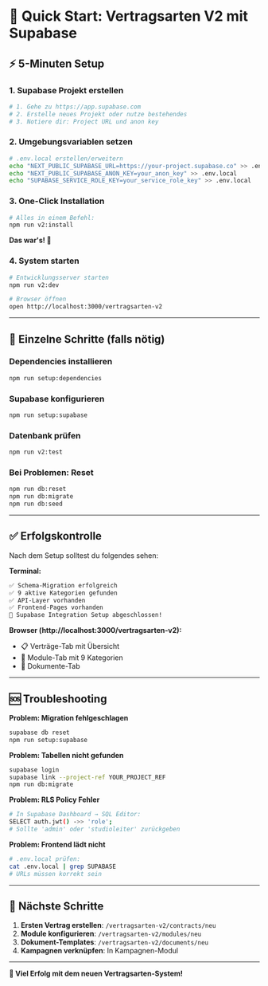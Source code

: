 # 🚀 Quick Start: Vertragsarten V2 mit Supabase

## ⚡ 5-Minuten Setup

### 1. Supabase Projekt erstellen
```bash
# 1. Gehe zu https://app.supabase.com
# 2. Erstelle neues Projekt oder nutze bestehendes
# 3. Notiere dir: Project URL und anon key
```

### 2. Umgebungsvariablen setzen
```bash
# .env.local erstellen/erweitern
echo "NEXT_PUBLIC_SUPABASE_URL=https://your-project.supabase.co" >> .env.local
echo "NEXT_PUBLIC_SUPABASE_ANON_KEY=your_anon_key" >> .env.local
echo "SUPABASE_SERVICE_ROLE_KEY=your_service_role_key" >> .env.local
```

### 3. One-Click Installation
```bash
# Alles in einem Befehl:
npm run v2:install
```

**Das war's! 🎉**

### 4. System starten
```bash
# Entwicklungsserver starten
npm run v2:dev

# Browser öffnen
open http://localhost:3000/vertragsarten-v2
```

---

## 🔧 Einzelne Schritte (falls nötig)

### Dependencies installieren
```bash
npm run setup:dependencies
```

### Supabase konfigurieren
```bash
npm run setup:supabase
```

### Datenbank prüfen
```bash
npm run v2:test
```

### Bei Problemen: Reset
```bash
npm run db:reset
npm run db:migrate
npm run db:seed
```

---

## ✅ Erfolgskontrolle

Nach dem Setup solltest du folgendes sehen:

**Terminal:**
```bash
✅ Schema-Migration erfolgreich
✅ 9 aktive Kategorien gefunden  
✅ API-Layer vorhanden
✅ Frontend-Pages vorhanden
🎉 Supabase Integration Setup abgeschlossen!
```

**Browser (http://localhost:3000/vertragsarten-v2):**
- 📋 Verträge-Tab mit Übersicht
- 🧩 Module-Tab mit 9 Kategorien
- 📄 Dokumente-Tab

---

## 🆘 Troubleshooting

**Problem: Migration fehlgeschlagen**
```bash
supabase db reset
npm run setup:supabase
```

**Problem: Tabellen nicht gefunden**
```bash
supabase login
supabase link --project-ref YOUR_PROJECT_REF
npm run db:migrate
```

**Problem: RLS Policy Fehler**
```bash
# In Supabase Dashboard → SQL Editor:
SELECT auth.jwt() ->> 'role';
# Sollte 'admin' oder 'studioleiter' zurückgeben
```

**Problem: Frontend lädt nicht**
```bash
# .env.local prüfen:
cat .env.local | grep SUPABASE
# URLs müssen korrekt sein
```

---

## 🎯 Nächste Schritte

1. **Ersten Vertrag erstellen**: `/vertragsarten-v2/contracts/neu`
2. **Module konfigurieren**: `/vertragsarten-v2/modules/neu`  
3. **Dokument-Templates**: `/vertragsarten-v2/documents/neu`
4. **Kampagnen verknüpfen**: In Kampagnen-Modul

---

**🚀 Viel Erfolg mit dem neuen Vertragsarten-System!**